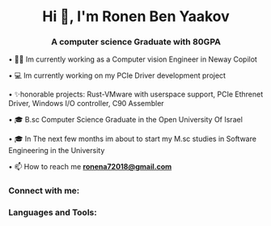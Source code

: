 <h1 align="center">Hi 👋, I'm Ronen Ben Yaakov</h1>
<h3 align="center">A computer science Graduate with 80GPA</h3>

• 🧑‍💼 Im currently working as a Computer vision Engineer in Neway Copilot

• 💻 Im currently working on my PCIe Driver development project

• ✨honorable projects: Rust-VMware with userspace support, PCIe Ethrenet Driver, Windows I/O controller, C90 Assembler

• 🎓 B.sc Computer Science Graduate in the Open University Of Israel

• 🎓 In The next few months im about to start my M.sc studies in Software Engineering in the University 

• 📫 How to reach me **ronena72018@gmail.com**

<h3 align="left">Connect with me:</h3>
<p align="left">
</p>

<h3 align="left">Languages and Tools:</h3>
